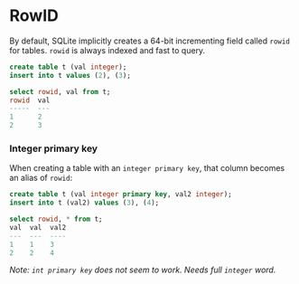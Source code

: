 # RowID

By default, SQLite implicitly creates a 64-bit incrementing field called `rowid` for tables. `rowid` is always indexed and fast to query.

```sql
create table t (val integer);
insert into t values (2), (3);

select rowid, val from t;
rowid  val
-----  ---
1      2
2      3
```

### Integer primary key
When creating a table with an `integer primary key`, that column becomes an alias of `rowid`:

```sql
create table t (val integer primary key, val2 integer);
insert into t (val2) values (3), (4);

select rowid, * from t;
val  val  val2
---  ---  ----
1    1    3
2    2    4
```

*Note: `int primary key` does not seem to work. Needs full `integer` word.*

